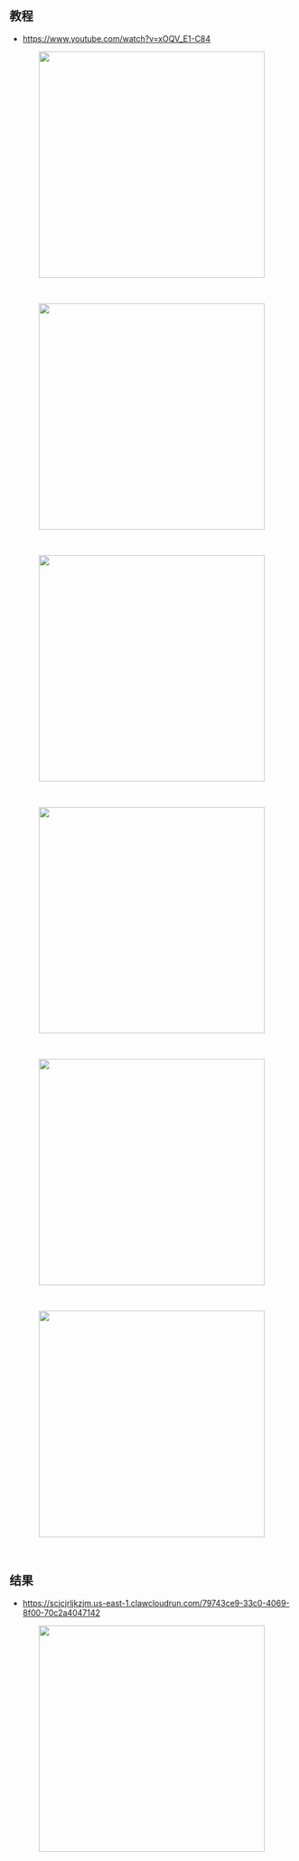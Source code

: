 ## 教程

-  https://www.youtube.com/watch?v=xOQV_E1-C84

<p align="center"><img src="https://cdn.jsdelivr.net/gh/zb9678/img@main/im8/06.13:14:15:08.png" style="width:400px;"></p><br>

<p align="center"><img src="https://cdn.jsdelivr.net/gh/zb9678/img@main/im8/06.13:14:17:23.png" style="width:400px;"></p><br>

<p align="center"><img src="https://cdn.jsdelivr.net/gh/zb9678/img@main/im8/06.13:14:26:56.png" style="width:400px;"></p><br>

<p align="center"><img src="https://cdn.jsdelivr.net/gh/zb9678/img@main/im8/06.13:14:25:07.png" style="width:400px;"></p><br>

<p align="center"><img src="https://cdn.jsdelivr.net/gh/zb9678/img@main/im8/06.13:14:23:32.png" style="width:400px;"></p><br>

<p align="center"><img src="https://cdn.jsdelivr.net/gh/zb9678/img@main/im8/06.13:14:35:19.png" style="width:400px;"></p><br>

## 结果

- https://scjcjrljkzjm.us-east-1.clawcloudrun.com/79743ce9-33c0-4069-8f00-70c2a4047142

<p align="center"><img src="https://cdn.jsdelivr.net/gh/zb9678/img@main/im8/06.13:14:38:11.png" style="width:400px;"></p><br>


